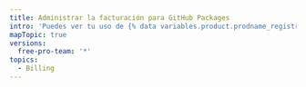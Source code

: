 ```yaml
---
title: Administrar la facturación para GitHub Packages
intro: 'Puedes ver tu uso de {% data variables.product.prodname_registry %} y configurar un límite de gastos para {% data variables.product.prodname_registry %}.'
mapTopic: true
versions:
  free-pro-team: '*'
topics:
  - Billing
---
```


